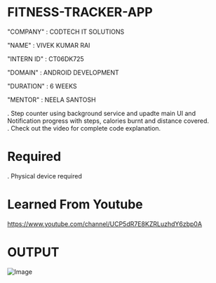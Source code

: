 # FITNESS-TRACKER-APP

"COMPANY" : CODTECH IT SOLUTIONS

"NAME" : VIVEK KUMAR RAI

"INTERN ID" : CT06DK725

"DOMAIN" : ANDROID DEVELOPMENT

"DURATION" : 6 WEEKS

"MENTOR" : NEELA SANTOSH 

. Step counter using background service and upadte main UI and Notification progress with steps, calories burnt and distance covered.<br />
. Check out the video for complete code explanation. 

# Required
.  Physical device required<br />


# Learned From Youtube 
https://www.youtube.com/channel/UCP5dR7E8KZRLuzhdY6zbp0A

# OUTPUT 

![Image](https://github.com/user-attachments/assets/ddccab10-a97b-43ef-b0fb-9be3e38aac78)

